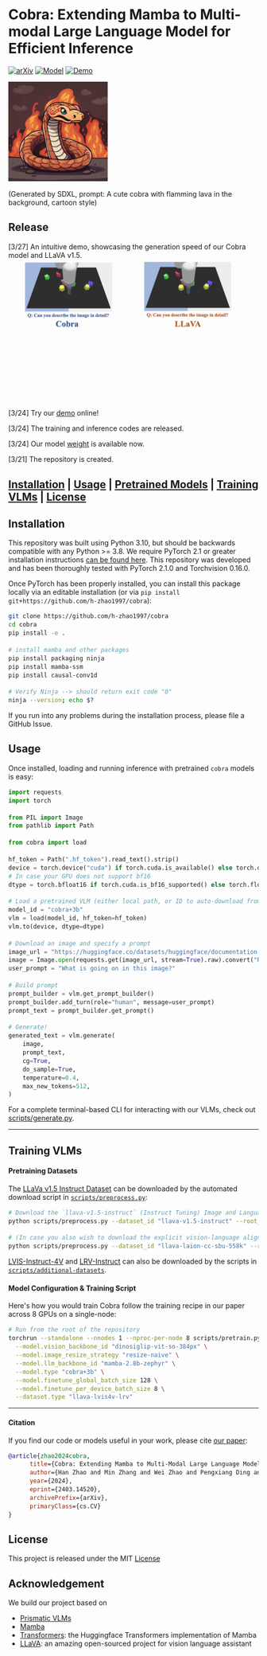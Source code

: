 # Cobra: Extending Mamba to Multi-modal Large Language Model for Efficient Inference

[![arXiv](https://img.shields.io/badge/arXiv-2403.14520-df2a2a.svg?style=for-the-badge)](https://arxiv.org/abs/2403.14520)
[![Model](https://img.shields.io/badge/Model-Huggingface-FFD21E.svg?style=for-the-badge)](https://huggingface.co/han1997/cobra)
[![Demo](https://img.shields.io/badge/Demo-cobra-blue.svg?style=for-the-badge)](https://huggingface.co/spaces/han1997/cobra)

<img src="assets/cobra.png" width="200px">

(Generated by SDXL, prompt: A cute cobra with flamming lava in the background, cartoon style)

## Release
[3/27] An intuitive demo, showcasing the generation speed of our Cobra model and LLaVA v1.5.
<img src="assets/cobra_demo.gif">

[3/24] Try our [demo](https://huggingface.co/spaces/han1997/cobra) online!

[3/24] The training and inference codes are released.

[3/24] Our model [weight](https://huggingface.co/han1997/cobra) is available now.

[3/21] The repository is created.

[**Installation**](#installation) | [**Usage**](#usage) | [**Pretrained Models**](#pretrained-models) | [**Training VLMs**](#training-vlms) | [**License**](#license)
---

## Installation

This repository was built using Python 3.10, but should be backwards compatible with any Python >= 3.8. We require PyTorch 2.1 or greater installation instructions [can be found here](https://pytorch.org/get-started/locally/). This repository was developed and has been thoroughly tested with PyTorch 2.1.0 and Torchvision 0.16.0.

Once PyTorch has been properly installed, you can install this package locally via an editable installation (or via
`pip install git+https://github.com/h-zhao1997/cobra`):

```bash
git clone https://github.com/h-zhao1997/cobra
cd cobra
pip install -e .

# install mamba and other packages
pip install packaging ninja
pip install mamba-ssm
pip install causal-conv1d

# Verify Ninja --> should return exit code "0"
ninja --version; echo $?
```

If you run into any problems during the installation process, please file a GitHub Issue.

## Usage

Once installed, loading and running inference with pretrained `cobra` models is easy:

```python
import requests
import torch

from PIL import Image
from pathlib import Path

from cobra import load

hf_token = Path(".hf_token").read_text().strip()
device = torch.device("cuda") if torch.cuda.is_available() else torch.device("cpu")
# In case your GPU does not support bf16
dtype = torch.bfloat16 if torch.cuda.is_bf16_supported() else torch.float16

# Load a pretrained VLM (either local path, or ID to auto-download from the HF Hub) 
model_id = "cobra+3b"
vlm = load(model_id, hf_token=hf_token)
vlm.to(device, dtype=dtype)

# Download an image and specify a prompt
image_url = "https://huggingface.co/datasets/huggingface/documentation-images/resolve/main/beignets-task-guide.png"
image = Image.open(requests.get(image_url, stream=True).raw).convert("RGB")
user_prompt = "What is going on in this image?"

# Build prompt
prompt_builder = vlm.get_prompt_builder()
prompt_builder.add_turn(role="human", message=user_prompt)
prompt_text = prompt_builder.get_prompt()

# Generate!
generated_text = vlm.generate(
    image,
    prompt_text,
    cg=True,
    do_sample=True,
    temperature=0.4,
    max_new_tokens=512,
)
```

For a complete terminal-based CLI for interacting with our VLMs, check out [scripts/generate.py](scripts/generate.py). 

---

## Training VLMs

#### Pretraining Datasets
The [LLaVa v1.5 Instruct Dataset](https://github.com/haotian-liu/LLaVA/blob/main/docs/Data.md) can be downloaded by the automated download script in [`scripts/preprocess.py`](scripts/preprocess.py):

```bash
# Download the `llava-v1.5-instruct` (Instruct Tuning) Image and Language Data (includes extra post-processing)
python scripts/preprocess.py --dataset_id "llava-v1.5-instruct" --root_dir <PATH-TO-DATA-ROOT>

# (In case you also wish to download the explicit vision-language alignment data)
python scripts/preprocess.py --dataset_id "llava-laion-cc-sbu-558k" --root_dir <PATH-TO-DATA-ROOT>
```

[LVIS-Instruct-4V](https://arxiv.org/abs/2311.07574) and [LRV-Instruct](https://arxiv.org/abs/2306.14565) can also be downloaded by the scripts in [`scripts/additional-datasets`](scripts/additional-datasets).

#### Model Configuration & Training Script
Here's how you would train Cobra follow the training recipe in our paper across 8 GPUs on a single-node: 

```bash
# Run from the root of the repository
torchrun --standalone --nnodes 1 --nproc-per-node 8 scripts/pretrain.py \
  --model.vision_backbone_id "dinosiglip-vit-so-384px" \
  --model.image_resize_strategy "resize-naive" \
  --model.llm_backbone_id "mamba-2.8b-zephyr" \
  --model.type "cobra+3b" \
  --model.finetune_global_batch_size 128 \
  --model.finetune_per_device_batch_size 8 \
  --dataset.type "llava-lvis4v-lrv"
```

---

#### Citation 

If you find our code or models useful in your work, please cite [our paper](https://arxiv.org/abs/2403.14520):

```bibtex
@article{zhao2024cobra,
      title={Cobra: Extending Mamba to Multi-Modal Large Language Model for Efficient Inference}, 
      author={Han Zhao and Min Zhang and Wei Zhao and Pengxiang Ding and Siteng Huang and Donglin Wang},
      year={2024},
      eprint={2403.14520},
      archivePrefix={arXiv},
      primaryClass={cs.CV}
}
```

## License
This project is released under the MIT [License](LICENSE)

## Acknowledgement
We build our project based on
- [Prismatic VLMs](https://github.com/TRI-ML/prismatic-vlms)
- [Mamba](https://github.com/state-spaces/mamba)
- [Transformers](https://github.com/JLTastet/transformers/tree/mamba): the Huggingface Transformers implementation of Mamba
- [LLaVA](https://github.com/haotian-liu/LLaVA): an amazing open-sourced project for vision language assistant
